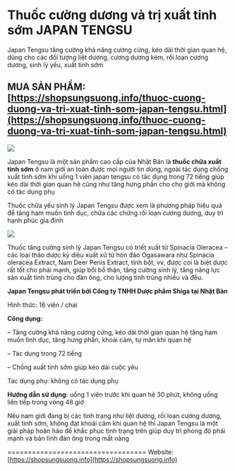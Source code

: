 # Thuốc cường dương và trị xuất tinh sớm JAPAN TENGSU

Japan Tengsu tăng cường khả năng cương cứng, kéo dài thời gian quan hệ, dùng cho các đối tượng liệt dương, cương dương kém, rối loạn cương dương, sinh lý yếu, xuất tinh sớm

## MUA SẢN PHẨM: [https://shopsungsuong.info/thuoc-cuong-duong-va-tri-xuat-tinh-som-japan-tengsu.html](https://shopsungsuong.info/thuoc-cuong-duong-va-tri-xuat-tinh-som-japan-tengsu.html)

<img src="https://shopsungsuong.info/wp-content/uploads/2019/01/japan-tengsu.jpg">

Japan Tengsu là một sản phẩm cao cấp của Nhật Bản là **thuốc chữa xuất tinh sớm** ở nam giới an toàn được mọi người tin dùng, ngoài tác dụng chống xuất tinh sớm khi uống 1 viên japan tengsu có tác dụng trong 72 tiếng giúp kéo dài thời gian quan hệ cũng như tăng hưng phấn cho cho giới mà không có tác dụng phụ

Thuốc chữa yếu sinh lý Japan Tengsu được xem là phương pháp hiệu quả để tăng ham muốn tình dục, chữa các chứng rối loạn cương dương, duy trì hạnh phúc gia đình

<img src="https://shopsungsuong.info/wp-content/uploads/2019/01/thuoc-cuong-duong-tengsu-japan-3.jpg">

Thuốc tăng cường sinh lý Japan Tengsu có triết xuất từ Spinacia Oleracea – các loại thảo dược kỳ diệu xuất xứ từ hòn đảo Ogasawara như Spinacia oleracea Extract, Nam Deer Penis Extract, tinh bột, vv, được coi là biệt dược rất tốt cho phái mạnh, giúp bồi bổ thận, tăng cường sinh lý, tăng năng lực sản xuất tinh trùng cho đàn ông, cho lượng tinh trùng nhiều và đều.

**Japan Tengsu phát triển bởi Công ty TNHH Dược phẩm Shiga tại Nhật Bản**

Hình thức: 16 viên / chai

**Công dụng:**

– Tăng cường khả năng cương cứng, kéo dài thời gian quan hệ tăng ham muốn tình dục, tăng hưng phấn, khoái cảm, tự mãn khi quan hệ

– Tác dụng trong 72 tiếng

– Chống xuất tinh sớm giúp kéo dài cuộc yêu

Tác dụng phụ: không có tác dụng phụ

**Hướng dẫn sử dụng:** uống 1 viên trước khi quan hệ 30 phút, không uống liên tiếp trong vòng 48 giờ

Nêu nam giới đang bị các tình trạng như liệt dương, rối loạn cương dương, xuất tinh sớm, không đạt khoái cảm khi quan hệ thì Japan Tengsu là một giải pháp hoàn hảo để khắc phục tình trạng trên giúp duy trì phong độ phái mạnh và bản lĩnh đàn ông trong mắt nàng

==================================
Website: [https://shopsungsuong.info](https://shopsungsuong.info)
